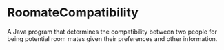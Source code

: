 # RoomateCompatibility
A Java program that determines the compatibility between two people for being potential room mates given their preferences and other information.

